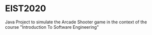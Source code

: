 # EIST2020
Java Project to simulate the Arcade Shooter game in the context of the course "Introduction To Software Engineering"
